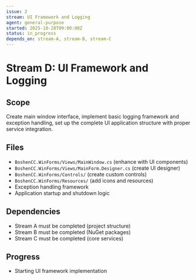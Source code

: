 ```yaml
---
issue: 2
stream: UI Framework and Logging
agent: general-purpose
started: 2025-10-28T09:00:00Z
status: in_progress
depends_on: stream-A, stream-B, stream-C
---
```


# Stream D: UI Framework and Logging

## Scope
Create main window interface, implement basic logging framework and exception handling, set up the complete UI application structure with proper service integration.

## Files
- `BoshenCC.WinForms/Views/MainWindow.cs` (enhance with UI components)
- `BoshenCC.WinForms/Views/MainForm.Designer.cs` (create UI designer)
- `BoshenCC.WinForms/Controls/` (create custom controls)
- `BoshenCC.WinForms/Resources/` (add icons and resources)
- Exception handling framework
- Application startup and shutdown logic

## Dependencies
- Stream A must be completed (project structure)
- Stream B must be completed (NuGet packages)
- Stream C must be completed (core services)

## Progress
- Starting UI framework implementation